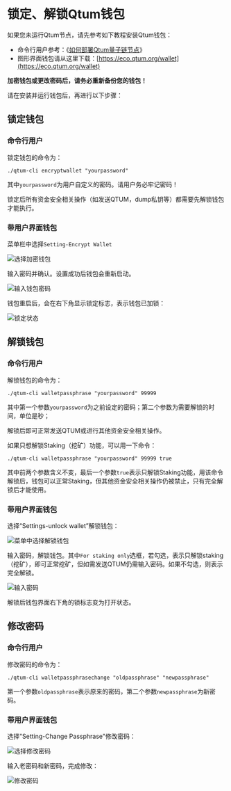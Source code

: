 # 锁定、解锁Qtum钱包

如果您未运行Qtum节点，请先参考如下教程安装Qtum钱包：

* 命令行用户参考：《[如何部署Qtum量子链节点](https://github.com/qtumproject/documents/blob/master/zh/Guidance-of-Qtum-Deployment-and-RPC-settings.md)》
* 图形界面钱包请从这里下载：[https://eco.qtum.org/wallet](https://eco.qtum.org/wallet)

**加密钱包或更改密码后，请务必重新备份您的钱包！**

请在安装并运行钱包后，再进行以下步骤：

## 锁定钱包

### 命令行用户

锁定钱包的命令为：

```
./qtum-cli encryptwallet "yourpassword"
```

其中`yourpassword`为用户自定义的密码。请用户务必牢记密码！

锁定后所有资金安全相关操作（如发送QTUM，dump私钥等）都需要先解锁钱包才能执行。

### 带用户界面钱包

菜单栏中选择`Setting-Encrypt Wallet`

![选择加密钱包](https://s.qtum.site/uploads/160c0aea78610c4d09908c76db56e25b.jpeg)

输入密码并确认。设置成功后钱包会重新启动。

![输入钱包密码](https://s.qtum.site/uploads/25c70ea82ef849c8ec20df65b6652678.jpeg)

钱包重启后，会在右下角显示锁定标志，表示钱包已加锁：

![锁定状态](https://s.qtum.site/uploads/3d5761c7f5a728fbc12cd6d2ee64aa27.jpeg)

## 解锁钱包

### 命令行用户

解锁钱包的命令为：

```
./qtum-cli walletpassphrase "yourpassword" 99999
```

其中第一个参数`yourpassword`为之前设定的密码；第二个参数为需要解锁的时间，单位是秒；

解锁后即可正常发送QTUM或进行其他资金安全相关操作。

如果只想解锁Staking（挖矿）功能，可以用一下命令：

```
./qtum-cli walletpassphrase "yourpassword" 99999 true
```

其中前两个参数含义不变，最后一个参数`true`表示只解锁Staking功能，用该命令解锁后，钱包可以正常Staking，但其他资金安全相关操作仍被禁止，只有完全解锁后才能使用。

### 带用户界面钱包

选择“Settings-unlock wallet”解锁钱包：

![菜单中选择解锁钱包](https://s.qtum.site/uploads/c0fbf6583794c8ecb91532dbeec4f9c7.jpeg)

输入密码，解锁钱包。其中`For staking only`选框，若勾选，表示只解锁staking（挖矿），即可正常挖矿，但如需发送QTUM仍需输入密码。如果不勾选，则表示完全解锁。

![输入密码](https://s.qtum.site/uploads/65996de583f1e099360cbbbbdbba48d8.jpeg)

解锁后钱包界面右下角的锁标志变为打开状态。

## 修改密码

### 命令行用户

修改密码的命令为：

```
./qtum-cli walletpassphrasechange "oldpassphrase" "newpassphrase"
```

第一个参数`oldpassphrase`表示原来的密码，第二个参数`newpassphrase`为新密码。

### 带用户界面钱包

选择"Setting-Change Passphrase"修改密码：

![选择修改密码](https://s.qtum.site/uploads/300233415c04908e1013ddcf85230c77.jpeg)

输入老密码和新密码，完成修改：

![修改密码](https://s.qtum.site/uploads/dca6fe1525de2cf62f78aec83631bac2.jpeg)